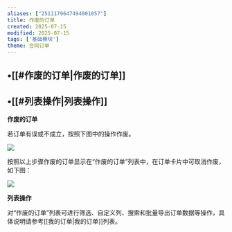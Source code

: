 ```yaml
---
aliases: ["2511179647494001057"]
title: 作废的订单
created: 2025-07-15
modified: 2025-07-15
tags: ['基础模块']
theme: 合同订单
---
```


## •[[#作废的订单|作废的订单]]

## •[[#列表操作|列表操作]]

**作废的订单**

若订单有误或不成立，按照下图中的操作作废。

![](https://myhelpdoc.oss-cn-heyuan.aliyuncs.com/mdimages/908b0e294d508b25a72199bd3bacf88f.jpg)

按照以上步骤作废的订单显示在“作废的订单”列表中，在订单卡片中可取消作废，如下图：

![](https://myhelpdoc.oss-cn-heyuan.aliyuncs.com/mdimages/cd7b82577e5808ad7e8866823e1fd966.jpg)

**列表操作**

对“作废的订单”列表可进行筛选、自定义列、搜索和批量导出订单数据等操作，具体说明请参考[[我的订单|我的订单]]列表。

